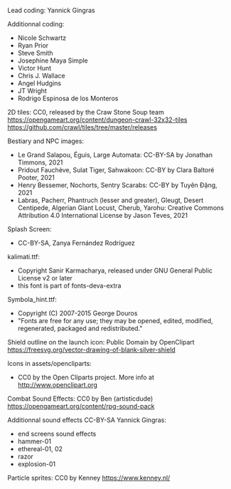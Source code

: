 Lead coding: Yannick Gingras

Additionnal coding: 
- Nicole Schwartz
- Ryan Prior
- Steve Smith
- Josephine Maya Simple
- Victor Hunt
- Chris J. Wallace
- Angel Hudgins
- JT Wright
- Rodrigo Espinosa de los Monteros

2D tiles: CC0, released by the Craw Stone Soup team
https://opengameart.org/content/dungeon-crawl-32x32-tiles
https://github.com/crawl/tiles/tree/master/releases

Bestiary and NPC images:
- Le Grand Salapou, Éguis, Large Automata: CC-BY-SA by Jonathan Timmons, 2021
- Pridout Fauchève, Sulat Tiger, Sahwakoon: CC-BY by Clara Baltoré Pooter, 2021
- Henry Bessemer, Nochorts, Sentry Scarabs: CC-BY by Tuyên Đặng, 2021
- Labras, Pacherr, Phantruch (lesser and greater), Gleugt, Desert Centipede, Algerian Giant Locust, Cherub, Yarohu: Creative Commons Attribution 4.0 International License by Jason Teves, 2021

Splash Screen:
- CC-BY-SA, Zanya Fernández Rodríguez

kalimati.ttf:
- Copyright Sanir Karmacharya, released under GNU General Public License v2 or later
- this font is part of fonts-deva-extra

Symbola_hint.ttf:
- Copyright (C) 2007-2015 George Douros
- "Fonts are free for any use; they may be opened, edited, modified, regenerated, packaged and redistributed."

Shield outline on the launch icon: 
Public Domain by OpenClipart
https://freesvg.org/vector-drawing-of-blank-silver-shield

Icons in assets/opencliparts: 
- CC0 by the Open Cliparts project. More info at http://www.openclipart.org

Combat Sound Effects:
CC0 by Ben (artisticdude)
https://opengameart.org/content/rpg-sound-pack

Additionnal sound effects CC-BY-SA Yannick Gingras:
- end screens sound effects
- hammer-01
- ethereal-01, 02
- razor
- explosion-01

Particle sprites:
CC0 by Kenney
https://www.kenney.nl/

